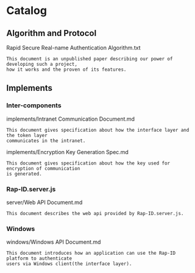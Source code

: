 Catalog
=====

Algorithm and Protocol
-----

Rapid Secure Real-name Authentication Algorithm.txt

```
This document is an unpublished paper describing our power of developing such a project,
how it works and the proven of its features.
```

Implements
-----

### Inter-components

implements/Intranet Communication Document.md

```
This document gives specification about how the interface layer and the token layer
communicates in the intranet.
```

implements/Encryption Key Generation Spec.md

```
This document gives specification about how the key used for encryption of communication
is generated.
```

### Rap-ID.server.js

server/Web API Document.md

```
This document describes the web api provided by Rap-ID.server.js.
```

### Windows

windows/Windows API Document.md

```
This document introduces how an application can use the Rap-ID platform to authenticate
users via Windows client(the interface layer).
```